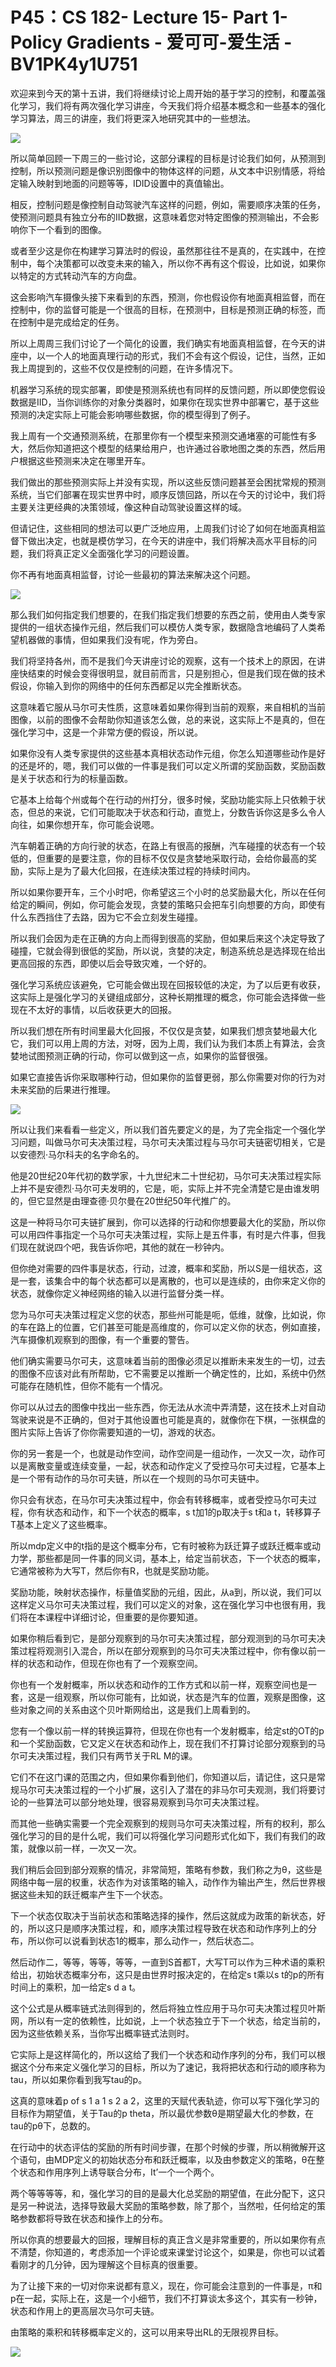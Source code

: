 # P45：CS 182- Lecture 15- Part 1- Policy Gradients - 爱可可-爱生活 - BV1PK4y1U751

欢迎来到今天的第十五讲，我们将继续讨论上周开始的基于学习的控制，和覆盖强化学习，我们将有两次强化学习讲座，今天我们将介绍基本概念和一些基本的强化学习算法，周三的讲座，我们将更深入地研究其中的一些想法。



![](img/670efbacda04bb1c19b4f178884a4d6c_1.png)

所以简单回顾一下周三的一些讨论，这部分课程的目标是讨论我们如何，从预测到控制，所以预测问题是像识别图像中的物体这样的问题，从文本中识别情感，将给定输入映射到地面的问题等等，IDID设置中的真值输出。

相反，控制问题是像控制自动驾驶汽车这样的问题，例如，需要顺序决策的任务，使预测问题具有独立分布的IID数据，这意味着您对特定图像的预测输出，不会影响你下一个看到的图像。

或者至少这是你在构建学习算法时的假设，虽然那往往不是真的，在实践中，在控制中，每个决策都可以改变未来的输入，所以你不再有这个假设，比如说，如果你以特定的方式转动汽车的方向盘。

这会影响汽车摄像头接下来看到的东西，预测，你也假设你有地面真相监督，而在控制中，你的监督可能是一个很高的目标，在预测中，目标是预测正确的标签，而在控制中是完成给定的任务。

所以上周周三我们讨论了一个简化的设置，我们确实有地面真相监督，在今天的讲座中，以一个人的地面真理行动的形式，我们不会有这个假设，记住，当然，正如我上周提到的，这些不仅仅是控制的问题，在许多情况下。

机器学习系统的现实部署，即使是预测系统也有同样的反馈问题，所以即使您假设数据是IID，当你训练你的对象分类器时，如果你在现实世界中部署它，基于这些预测的决定实际上可能会影响哪些数据，你的模型得到了例子。

我上周有一个交通预测系统，在那里你有一个模型来预测交通堵塞的可能性有多大，然后你知道把这个模型的结果给用户，也许通过谷歌地图之类的东西，然后用户根据这些预测来决定在哪里开车。

我们做出的那些预测实际上并没有实现，所以这些反馈问题甚至会困扰常规的预测系统，当它们部署在现实世界中时，顺序反馈回路，所以在今天的讨论中，我们将主要关注更经典的决策领域，像这种自动驾驶设置这样的域。

但请记住，这些相同的想法可以更广泛地应用，上周我们讨论了如何在地面真相监督下做出决定，也就是模仿学习，在今天的讲座中，我们将解决高水平目标的问题，我们将真正定义全面强化学习的问题设置。

你不再有地面真相监督，讨论一些最初的算法来解决这个问题。

![](img/670efbacda04bb1c19b4f178884a4d6c_3.png)

那么我们如何指定我们想要的，在我们指定我们想要的东西之前，使用由人类专家提供的一组状态操作元组，然后我们可以模仿人类专家，数据隐含地编码了人类希望机器做的事情，但如果我们没有呢，作为旁白。

我们将坚持各州，而不是我们今天讲座讨论的观察，这有一个技术上的原因，在讲座快结束的时候会变得很明显，就目前而言，只是别担心，但是我们现在做的技术假设，你输入到你的网络中的任何东西都足以完全推断状态。

这意味着它服从马尔可夫性质，这意味着如果你得到当前的观察，来自相机的当前图像，以前的图像不会帮助你知道该怎么做，总的来说，这实际上不是真的，但在强化学习中，这是一个非常方便的假设，所以说。

如果你没有人类专家提供的这些基本真相状态动作元组，你怎么知道哪些动作是好的还是坏的，嗯，我们可以做的一件事是我们可以定义所谓的奖励函数，奖励函数是关于状态和行为的标量函数。

它基本上给每个州或每个在行动的州打分，很多时候，奖励功能实际上只依赖于状态，但总的来说，它们可能取决于状态和行动，直觉上，分数告诉你这是多么令人向往，如果你想开车，你可能会说嗯。

汽车朝着正确的方向行驶的状态，在路上有很高的报酬，汽车碰撞的状态有一个较低的，但重要的是要注意，你的目标不仅仅是贪婪地采取行动，会给你最高的奖励，实际上是为了最大化回报，在连续决策过程的持续时间内。

所以如果你要开车，三个小时吧，你希望这三个小时的总奖励最大化，所以在任何给定的瞬间，例如，你可能会发现，贪婪的策略只会把车引向想要的方向，即使有什么东西挡住了去路，因为它不会立刻发生碰撞。

所以我们会因为走在正确的方向上而得到很高的奖励，但如果后来这个决定导致了碰撞，它就会得到很低的奖励，所以说，贪婪的决定，制造系统总是选择现在给出更高回报的东西，即使以后会导致灾难，一个好的。

强化学习系统应该避免，它可能会做出现在回报较低的决定，为了以后更有收获，这实际上是强化学习的关键组成部分，这种长期推理的概念，你可能会选择做一些现在不太好的事情，以后收获更大的回报。

所以我们想在所有时间里最大化回报，不仅仅是贪婪，如果我们想贪婪地最大化它，我们可以用上周的方法，对呀，因为上周，我们认为我们本质上有算法，会贪婪地试图预测正确的行动，你可以做到这一点，如果你的监督很强。

如果它直接告诉你采取哪种行动，但如果你的监督更弱，那么你需要对你的行为对未来奖励的后果进行推理。

![](img/670efbacda04bb1c19b4f178884a4d6c_5.png)

所以让我们来看看一些定义，所以我们首先要定义的是，为了完全指定一个强化学习问题，叫做马尔可夫决策过程，马尔可夫决策过程与马尔可夫链密切相关，它是以安德烈·马尔科夫的名字命名的。

他是20世纪20年代初的数学家，十九世纪末二十世纪初，马尔可夫决策过程实际上并不是安德烈·马尔可夫发明的，它是，呃，实际上并不完全清楚它是由谁发明的，但它显然是由理查德·贝尔曼在20世纪50年代推广的。

这是一种将马尔可夫链扩展到，你可以选择的行动和你想要最大化的奖励，所以你可以用四件事指定一个马尔可夫决策过程，实际上是五件事，有时是六件事，但我们现在就说四个吧，我告诉你吧，其他的就在一秒钟内。

但你绝对需要的四件事是状态，行动，过渡，概率和奖励，所以S是一组状态，这是一套，该集合中的每个状态都可以是离散的，也可以是连续的，由你来定义你的状态，就像你定义神经网络的输入以进行监督分类一样。

您为马尔可夫决策过程定义您的状态，那些州可能是呃，低维，就像，比如说，你的车在路上的位置，它们甚至可能是高维度的，你可以定义你的状态，例如直接，汽车摄像机观察到的图像，有一个重要的警告。

他们确实需要马尔可夫，这意味着当前的图像必须足以推断未来发生的一切，过去的图像不应该对此有所帮助，它不需要足以推断一个确定性的，比如，系统中仍然可能存在随机性，但你不能有一个情况。

你可以从过去的图像中找出一些东西，你无法从水流中弄清楚，这在技术上对自动驾驶来说是不正确的，但对于其他设置也可能是真的，就像你在下棋，一张棋盘的图片实际上告诉了你你需要知道的一切，游戏的状态。

你的另一套是一个，也就是动作空间，动作空间是一组动作，一次又一次，动作可以是离散变量或连续变量，一起，状态和动作定义了受控马尔可夫过程，它基本上是一个带有动作的马尔可夫链，所以在一个规则的马尔可夫链中。

你只会有状态，在马尔可夫决策过程中，你会有转移概率，或者受控马尔可夫过程，你有状态和动作，和下一个状态的概率，s t加1的p取决于s t和a t，转移算子T基本上定义了这些概率。

所以mdp定义中的t指的是这个概率分布，它有时被称为跃迁算子或跃迁概率或动力学，那些都是同一件事的同义词，基本上，给定当前状态，下一个状态的概率，它通常被称为大写T，然后你有R，也就是奖励功能。

奖励功能，映射状态操作，标量值奖励的元组，因此，从a到，所以说，我们可以这样定义马尔可夫决策过程，我们可以定义的对象，这在强化学习中也很有用，我们将在本课程中详细讨论，但重要的是你要知道。

如果你稍后看到它，是部分观察到的马尔可夫决策过程，部分观测到的马尔可夫决策过程将观测引入混合，所以在部分观察到的马尔可夫决策过程中，你有像以前一样的状态和动作，但现在你也有了一个观察空间。

你也有一个发射概率，所以状态和动作的工作方式和以前一样，观察空间也是一套，这是一组观察，所以你可能有，比如说，状态是汽车的位置，观察是图像，这些对象之间的关系由这个贝叶斯网给出，这是我们上周看到的。

您有一个像以前一样的转换运算符，但现在你也有一个发射概率，给定st的OT的p和一个奖励函数，它又定义在状态和动作上，现在我们不打算讨论部分观察到的马尔可夫决策过程，我们只有两节关于RL M的课。

它们不在这门课的范围之内，但如果你看到他们，你知道以后，请记住，这只是常规马尔可夫决策过程的一个小扩展，这引入了潜在的非马尔可夫观测，我们将要讨论的一些算法可以部分地处理，很容易观察到马尔可夫决策过程。

而其他一些确实需要一个完全观察到的规则马尔可夫决策过程，所有的权利，那么强化学习的目的是什么呢，我们可以将强化学习问题形式化如下，我们有我们的政策，就像以前一样，一次又一次。

我们稍后会回到部分观察的情况，非常简短，策略有参数，我们称之为θ，这些是网络中每一层的权重，状态作为对该策略的输入，动作作为输出产生，然后世界根据这些未知的跃迁概率产生下一个状态。

下一个状态仅取决于当前状态和策略选择的操作，然后这就成为政策的新状态，好的，所以这只是顺序决策过程，和，顺序决策过程导致在状态和动作序列上的分布，所以你可以说看到状态1的概率，那么动作一，然后状态二。

然后动作二，等等，等等，等等，一直到S首都T，大写T可以作为三种术语的乘积给出，初始状态概率分布，这只是由世界时报决定的，在给定s t乘以s t的p的所有时间上的乘积，加一给定s d a t。

这个公式是从概率链式法则得到的，然后将独立性应用于马尔可夫决策过程贝叶斯网，所以有一定的依赖性，比如说，上一个状态独立于下一个状态，给定当前的，因为这些依赖关系，当你写出概率链式法则时。

它实际上是这样简化的，所以这给了我们一个状态和动作序列的分布，我们可以根据这个分布来定义强化学习的目标，所以为了速记，我将把状态和行动的顺序称为tau，所以如果你看到我写tau的p。

这真的意味着p of s 1 a 1 s 2 a 2，这里的天赋代表轨迹，你可以写下强化学习的目标作为期望值，关于Tau的p theta，所以最优参数θ是期望最大化的参数，在tau的pθ下，总数的。

在行动中的状态评估的奖励的所有时间步骤，在那个时候的步骤，所以稍微解开这个语句，由MDP定义的初始状态分布和跃迁概率，以及由参数定义的策略，θ在整个状态和作用序列上诱导联合分布，It’一个一个两个。

两个等等等等，和，强化学习的目的是最大化总奖励的期望值，在此分配下，这只是另一种说法，选择导致最大奖励的策略参数，除了那个，当然啦，任何给定的策略参数都将导致在状态和操作上的分布。

所以你真的想要最大的回报，理解目标的真正含义是非常重要的，所以如果你有点不清楚，你知道的，考虑添加一个评论或来课堂讨论这个，如果是，你也可以试着看刚才的几分钟，因为理解这个目标真的很重要。

为了让接下来的一切对你来说都有意义，现在，你可能会注意到的一件事是，π和p在一起，实际上在，这是一个小细节，我们不打算谈太多这个，其实有一秒钟，状态和作用上的更高层次马尔可夫链。

由策略的乘积和转移概率定义的，这可以用来导出RL的无限视界目标。

![](img/670efbacda04bb1c19b4f178884a4d6c_7.png)